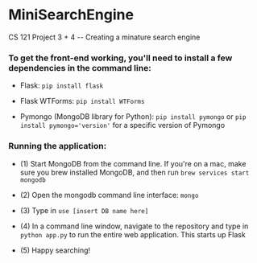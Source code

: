 # MiniSearchEngine
CS 121 Project 3 + 4 -- Creating a minature search engine

### To get the front-end working, you'll need to install a few dependencies in the command line:

- Flask:
`pip install flask`

- Flask WTForms:
`pip install WTForms`

- Pymongo (MongoDB library for Python):
`pip install pymongo` or
`pip install pymongo='version'` for a specific version of Pymongo


### Running the application:
- (1) Start MongoDB from the command line. If you're on a mac, make sure you brew installed MongoDB, and then run
`brew services start mongodb`

- (2) Open the mongodb command line interface:
`mongo`

- (3) Type in `use [insert DB name here]`

- (4) In a command line window, navigate to the repository and type in
`python app.py`
to run the entire web application. This starts up Flask

- (5) Happy searching!
